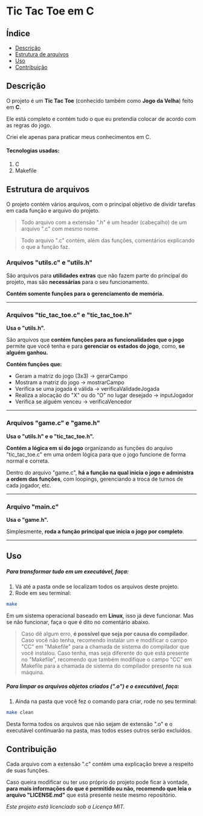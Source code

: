 # Tic Tac Toe em C

## Índice

- [Descrição](#descrição)
- [Estrutura de arquivos](#estrutura-de-arquivos)
- [Uso](#uso)
- [Contribuição](#contribuição)

## Descrição

O projeto é um **Tic Tac Toe** (conhecido também como **Jogo da Velha**) feito em **C**. 

Ele está completo e contém tudo o que eu pretendia colocar de acordo com as regras do jogo.

Criei ele apenas para praticar meus conhecimentos em C.

#### Tecnologias usadas:
1. C
2. Makefile

## Estrutura de arquivos

O projeto contém vários arquivos, com o principal objetivo de dividir tarefas em cada função e arquivo do projeto.

> Todo arquivo com a extensão ".h" é um header (cabeçalho) de um arquivo ".c" com mesmo nome.

> Todo arquivo ".c" contém, além das funções, comentários explicando o que a função faz.

### Arquivos "utils.c" e "utils.h"

São arquivos para **utilidades extras** que não fazem parte do principal do projeto, mas são **necessárias** para o seu funcionamento.

**Contém somente funções para o gerenciamento de memória.**

---

### Arquivos "tic_tac_toe.c" e "tic_tac_toe.h"

**Usa o "utils.h".**

São arquivos que **contém funções para as funcionalidades que o jogo** permite que você tenha e para **gerenciar os estados do jogo**, como, **se alguém ganhou.**

**Contém funções que:**
- Geram a matriz do jogo (3x3) -> gerarCampo
- Mostram a matriz do jogo -> mostrarCampo
- Verifica se uma jogada é válida -> verificaValidadeJogada
- Realiza a alocação do "X" ou do "O" no lugar desejado -> inputJogador
- Verifica se alguém venceu -> verificaVencedor

---

### Arquivos "game.c" e "game.h"

**Usa o "utils.h" e o "tic_tac_toe.h".**

**Contém a lógica em si do jogo** organizando as funções do arquivo "tic_tac_toe.c" em uma ordem lógica para que o jogo funcione de forma normal e correta.

Dentro do arquivo "game.c", **há a função na qual inicia o jogo e administra a ordem das funções**, com loopings, gerenciando a troca de turnos de cada jogador, etc.

---

### Arquivo "main.c"

**Usa o "game.h".**

Simplesmente, **roda a função principal que inicia o jogo por completo**.

---

## Uso

##### Para transformar tudo em um executável, faça:
1. Vá até a pasta onde se localizam todos os arquivos deste projeto.
2. Rode em seu terminal:
```bash
make
```
Em um sistema operacional baseado em **Linux**, isso já deve funcionar. Mas se não funcionar, faça o que é dito no comentário abaixo.

> Caso dê algum erro, **é possível que seja por causa do compilador**. Caso você não tenha, recomendo instalar um e modificar o campo "CC" em "Makefile" para a chamada de sistema do compilador que você instalou. Caso tenha, mas seja diferente do que está presente no "Makefile", recomendo que também modifique o campo "CC" em Makefile para a chamada de sistema do compilador presente na sua máquina.

##### Para limpar os arquivos objetos criados (".o") e o executável, faça:
1. Ainda na pasta que você fez o comando para criar, rode no seu terminal:
```bash
make clean
```

Desta forma todos os arquivos que não sejam de extensão ".o" e o executável continuarão na pasta, mas todos esses outros serão excluídos.

## Contribuição

Cada arquivo com a extensão ".c" contém uma explicação breve a respeito de suas funções.

Caso queira modificar ou ter uso próprio do projeto pode ficar à vontade, **para mais informações do que é permitido ou não, recomendo que leia o arquivo "LICENSE.md"** que está presente neste mesmo repositório.

*Este projeto está licenciado sob a Licença MIT.*
